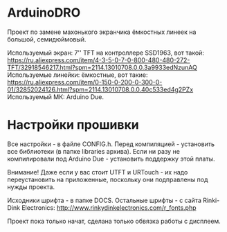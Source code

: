 # ArduinoDRO

Проект по замене махонького экранчика ёмкостных линеек на большой, семидюймовый.

Используемый экран: 7'' TFT на контроллере SSD1963, вот такой: https://ru.aliexpress.com/item/4-3-5-0-7-0-800-480-480-272-TFT/32918546217.html?spm=2114.13010708.0.0.3a9933edNzunAQ
Используемые линейки: ёмкостные, вот такие: https://ru.aliexpress.com/item/0-150-0-200-0-300-0-01/32852024126.html?spm=2114.13010708.0.0.40c533ed4g2PZx
Используемый МК: Arduino Due.

# Настройки прошивки

Все настройки - в файле CONFIG.h. Перед компиляцией - установить все библиотеки (в папке libraries архива). Если ни разу не компилировали под Arduino Due - установить поддержку этой платы.

Внимание! Даже если у вас стоит UTFT и URTouch - их надо переустановить на приложенные, поскольку они подправлены под нужды проекта. 

Исходники шрифта - в папке DOCS. Остальные шрифты - с сайта Rinki-Dink Electronics: http://www.rinkydinkelectronics.com/r_fonts.php

Проект пока только начат, сделана только обвязка работы с дисплеем.